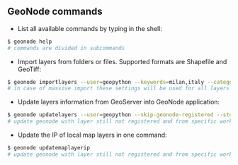 ## GeoNode commands

- List all available commands by typing in the shell:

```bash
$ geonode help
# commands are divided in subcommands
```

- Import layers from folders or files. Supported formats are Shapefile and GeoTiff:

```bash
$ geonode importlayers --user=geopython --keywords=milan,italy --category=environment,elevation --regions=lombardia --title=tubestops ./data
# in case of massive import these settings will be used for all layers
```

- Update layers information from GeoServer into GeoNode application:

```bash
$ geonode updatelayers --user=geopython --skip-geonode-registered --store=geopython --workspace=workshop
# update geonode with layer still not registered and from specific workspace and store of GeoServer
```

- Update the IP of local map layers in one command:

```bash
$ geonode updatemaplayerip
# update geonode with layer still not registered and from specific workspace and store of GeoServer
```
